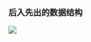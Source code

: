 ### 后入先出的数据结构

![](https://github.com/shenjiahuihm/Data-structure-and-algorithm/blob/master/imgs/stack.png)

